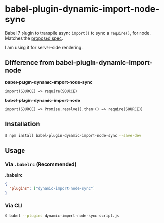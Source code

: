 # babel-plugin-dynamic-import-node-sync

Babel 7 plugin to transpile async `import()` to sync a `require()`, for node. Matches the [proposed spec](https://github.com/domenic/proposal-import-function).

I am using it for server-side rendering.

## Difference from babel-plugin-dynamic-import-node

**babel-plugin-dynamic-import-node-sync**
```
import(SOURCE) => require(SOURCE)
```

**babel-plugin-dynamic-import-node**
```
import(SOURCE) => Promise.resolve().then(() => require(SOURCE))
```

## Installation

```sh
$ npm install babel-plugin-dynamic-import-node-sync --save-dev
```

## Usage

### Via `.babelrc` (Recommended)

**.babelrc**

```json
{
  "plugins": ["dynamic-import-node-sync"]
}
```

### Via CLI

```sh
$ babel --plugins dynamic-import-node-sync script.js
```